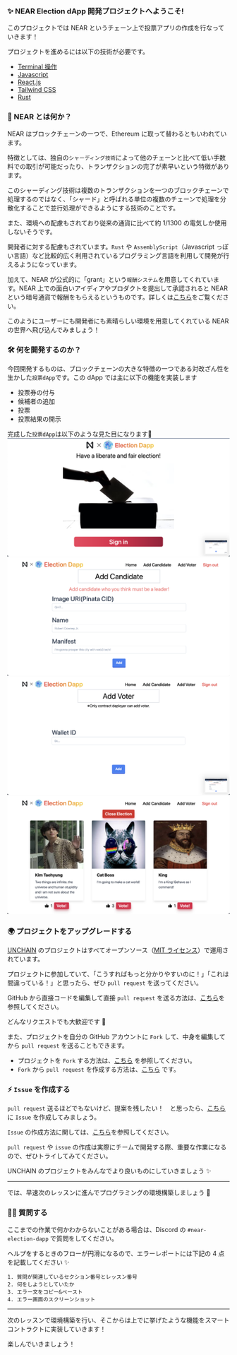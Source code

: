 ### ✨ NEAR Election dApp 開発プロジェクトへようこそ!

このプロジェクトでは NEAR というチェーン上で投票アプリの作成を行なっていきます！

プロジェクトを進めるには以下の技術が必要です。

- [Terminal 操作](https://qiita.com/ryouzi/items/f9dee1540a04a0bfb9a3)
- [Javascript](https://developer.mozilla.org/ja/docs/Web/JavaScript)
- [React.js](https://ja.reactjs.org/)
- [Tailwind CSS](https://tailwindcss.com/)
- [Rust](https://www.rust-lang.org/)

### 🧐 NEAR とは何か？

NEAR はブロックチェーンの一つで、Ethereum に取って替わるともいわれています。

特徴としては、独自の`シャーディング技術`によって他のチェーンと比べて低い手数料での取引が可能だったり、トランザクションの完了が素早いという特徴があります。

このシャーディング技術は複数のトランザクションを一つのブロックチェーンで処理するのではなく、「シャード」と呼ばれる単位の複数のチェーンで処理を分散化することで並行処理ができるようにする技術のことです。

また、環境への配慮もされており従来の通貨に比べて約 1/1300 の電気しか使用しないそうです。

開発者に対する配慮もされています。`Rust` や `AssemblyScript`（Javascript っぽい言語）など比較的広く利用されているプログラミング言語を利用して開発が行えるようになっています。

加えて、NEAR が公式的に「grant」という`報酬システム`を用意してくれています。NEAR 上での面白いアイディアやプロダクトを提出して承認されると NEAR という暗号通貨で報酬をもらえるというものです。詳しくは[こちら](https://near.org/grants/)をご覧ください。

このようにユーザーにも開発者にも素晴らしい環境を用意してくれている NEAR の世界へ飛び込んでみましょう！

### 🛠 何を開発するのか？

今回開発するものは、ブロックチェーンの大きな特徴の一つである対改ざん性を生かした`投票dApp`です。この dApp では主に以下の機能を実装します

- 投票券の付与
- 候補者の追加
- 投票
- 投票結果の開示

完成した`投票dApp`は以下のような見た目になります💪
![](/public/images/NEAR-Election-dApp/section-0/0_1_1.png)
![](/public/images/NEAR-Election-dApp/section-0/0_1_2.png)
![](/public/images/NEAR-Election-dApp/section-0/0_1_3.png)
![](/public/images/NEAR-Election-dApp/section-0/0_1_4.png)

### 🌍 プロジェクトをアップグレードする

[UNCHAIN](https://app.shiftbase.xyz) のプロジェクトはすべてオープンソース（[MIT ライセンス](https://wisdommingle.com/mit-license/)）で運用されています。

プロジェクトに参加していて、「こうすればもっと分かりやすいのに！」「これは間違っている！」と思ったら、ぜひ `pull request` を送ってください。

GitHub から直接コードを編集して直接 `pull request` を送る方法は、[こちら](https://docs.github.com/ja/repositories/working-with-files/managing-files/editing-files#editing-files-in-another-users-repository)を参照してください。

どんなリクエストでも大歓迎です 🎉

また、プロジェクトを自分の GitHub アカウントに `Fork` して、中身を編集してから `pull request` を送ることもできます。

- プロジェクトを `Fork` する方法は、[こちら](https://docs.github.com/ja/get-started/quickstart/fork-a-repo) を参照してください。
- `Fork` から `pull request` を作成する方法は、[こちら](https://docs.github.com/ja/pull-requests/collaborating-with-pull-requests/proposing-changes-to-your-work-with-pull-requests/creating-a-pull-request-from-a-fork) です。

### ⚡️ `Issue` を作成する

`pull request` 送るほどでもないけど、提案を残したい！　と思ったら、[こちら](https://github.com/shiftbase-xyz/UNCHAIN-projects/issues) に `Issue` を作成してみましょう。

`Issue` の作成方法に関しては、[こちら](https://docs.github.com/ja/issues/tracking-your-work-with-issues/creating-an-issue)を参照してください。

`pull request` や `issue` の作成は実際にチームで開発する際、重要な作業になるので、ぜひトライしてみてください。

UNCHAIN のプロジェクトをみんなでより良いものにしていきましょう ✨

---

では、早速次のレッスンに進んでプログラミングの環境構築しましょう 🎉

### 🙋‍♂️ 質問する

ここまでの作業で何かわからないことがある場合は、Discord の `#near-election-dapp` で質問をしてください。

ヘルプをするときのフローが円滑になるので、エラーレポートには下記の 4 点を記載してください ✨

```
1. 質問が関連しているセクション番号とレッスン番号
2. 何をしようとしていたか
3. エラー文をコピー&ペースト
4. エラー画面のスクリーンショット
```

---

次のレッスンで環境構築を行い、そこからは上でに挙げたような機能をスマートコントラクトに実装していきます！

楽しんでいきましょう！
